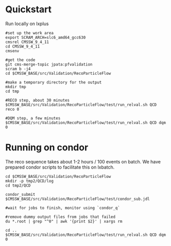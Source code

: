 
# Quickstart

Run locally on lxplus
~~~
#set up the work area
export SCRAM_ARCH=slc6_amd64_gcc630
cmsrel CMSSW_9_4_11
cd CMSSW_9_4_11
cmsenv

#get the code
git cms-merge-topic jpata:pfvalidation
scram b -j4
cd $CMSSW_BASE/src/Validation/RecoParticleFlow

#make a temporary directory for the output
mkdir tmp
cd tmp

#RECO step, about 30 minutes
$CMSSW_BASE/src/Validation/RecoParticleFlow/test/run_relval.sh QCD reco 0

#DQM step, a few minutes
$CMSSW_BASE/src/Validation/RecoParticleFlow/test/run_relval.sh QCD dqm 0
~~~


# Running on condor

The reco sequence takes about 1-2 hours / 100 events on batch. We have prepared condor scripts to facilitate this on lxbatch. 
~~~
cd $CMSSW_BASE/src/Validation/RecoParticleFlow
mkdir -p tmp2/QCD/log
cd tmp2/QCD

condor_submit $CMSSW_BASE/src/Validation/RecoParticleFlow/test/condor_sub.jdl

#wait for jobs to finish, monitor using `condor_q`

#remove dummy output files from jobs that failed
du *.root | grep "^0" | awk '{print $2}' | xargs rm

cd ..
$CMSSW_BASE/src/Validation/RecoParticleFlow/test/run_relval.sh QCD dqm 0
~~~
